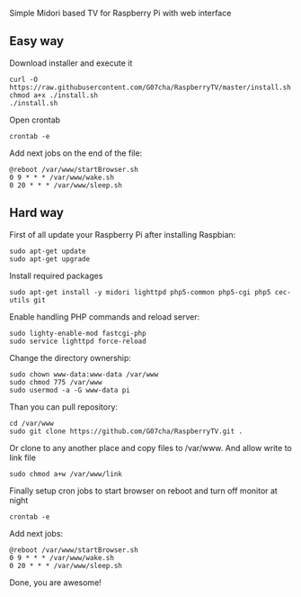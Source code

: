 Simple Midori based TV for Raspberry Pi with web interface

Easy way
-------

Download installer and execute it
```
curl -O https://raw.githubusercontent.com/G07cha/RaspberryTV/master/install.sh
chmod a+x ./install.sh
./install.sh
```
Open crontab
```
crontab -e
```
Add next jobs on the end of the file:
```
@reboot /var/www/startBrowser.sh
0 9 * * * /var/www/wake.sh
0 20 * * * /var/www/sleep.sh
```
Hard way
-------

First of all update your Raspberry Pi after installing Raspbian:
```
sudo apt-get update
sudo apt-get upgrade
```
Install required packages
```
sudo apt-get install -y midori lighttpd php5-common php5-cgi php5 cec-utils git
```
Enable handling PHP commands and reload server:
```
sudo lighty-enable-mod fastcgi-php
sudo service lighttpd force-reload
```
Change the directory ownership:
```
sudo chown www-data:www-data /var/www
sudo chmod 775 /var/www
sudo usermod -a -G www-data pi
```
Than you can pull repository:
```
cd /var/www
sudo git clone https://github.com/G07cha/RaspberryTV.git .
```
Or clone to any another place and copy files to /var/www.
And allow write to link file
```
sudo chmod a+w /var/www/link
```
Finally setup cron jobs to start browser on reboot and turn off monitor at night
```
crontab -e
```
Add next jobs:
```
@reboot /var/www/startBrowser.sh
0 9 * * * /var/www/wake.sh
0 20 * * * /var/www/sleep.sh
```

Done, you are awesome!
